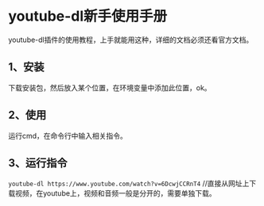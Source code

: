 # youtube-dl新手使用手册
youtube-dl插件的使用教程，上手就能用这种，详细的文档必须还看官方文档。

## 1、安装
下载安装包，然后放入某个位置，在环境变量中添加此位置，ok。
## 2、使用
运行cmd，在命令行中输入相关指令。
## 3、运行指令
```youtube-dl https://www.youtube.com/watch?v=6DcwjCCRnT4``` //直接从网址上下载视频，在youtube上，视频和音频一般是分开的，需要单独下载。
